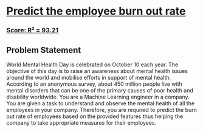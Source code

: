 # [Predict the employee burn out rate](https://www.hackerearth.com/challenges/competitive/hackerearth-machine-learning-challenge-predict-burnout-rate/problems/)
### [Score: R² = 93.21](https://github.com/AlexMattyou/ProblemSolving/blob/main/HackerEarth/Machine-Learning/Predict-the-employee-burn-out-rate/Model.ipynb)
## Problem Statement
World Mental Health Day is celebrated on October 10 each year. The objective of this day is to raise an awareness about mental health issues around the world and mobilise efforts in support of mental health. According to an anonymous survey, about 450 million people live with mental disorders that can be one of the primary causes of poor health and disability worldwide.
You are a Machine Learning engineer in a company. You are given a task to understand and observe the mental health of all the employees in your company. Therefore, you are required to predict the burn out rate of employees based on the provided features thus helping the company to take appropriate measures for their employees.
